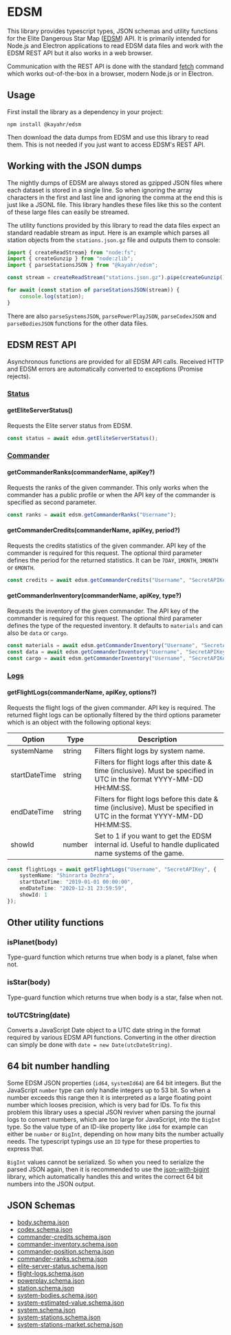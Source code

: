 EDSM
====

This library provides typescript types, JSON schemas and utility functions for the Elite Dangerous Star Map ([EDSM]) API. It is primarily intended for Node.js and Electron applications to read EDSM data files and work with the EDSM REST API but it also works in a web browser.

Communication with the REST API is done with the standard [fetch] command which works out-of-the-box in a browser, modern Node.js or in Electron.

Usage
-----

First install the library as a dependency in your project:

```
npm install @kayahr/edsm
```

Then download the data dumps from EDSM and use this library to read them. This is not needed if you just want to access EDSM's REST API.

Working with the JSON dumps
---------------------------

The nightly dumps of EDSM are always stored as gzipped JSON files where each dataset is stored in a single line. So when ignoring the array characters in the first and last line and ignoring the comma at the end this is just like a JSONL file. This library handles these files like this so the content of these large files can easily be streamed.

The utility functions provided by this library to read the data files expect an standard readable stream as input. Here is an example which parses all station objects from the `stations.json.gz` file and outputs them to console:

```typescript
import { createReadStream} from "node:fs";
import { createGunzip } from "node:zlib";
import { parseStationsJSON } from "@kayahr/edsm";

const stream = createReadStream("stations.json.gz").pipe(createGunzip());

for await (const station of parseStationsJSON(stream)) {
    console.log(station);
}

```

There are also `parseSystemsJSON`, `parsePowerPlayJSON`, `parseCodexJSON` and `parseBodiesJSON` functions for the other data files.

EDSM REST API
-------------

Asynchronous functions are provided for all EDSM API calls. Received HTTP and EDSM errors are automatically converted to exceptions (Promise rejects).

### **[Status](https://www.edsm.net/en/api-status-v1)**

#### **getEliteServerStatus()**

Requests the Elite server status from EDSM.

```typescript
const status = await edsm.getEliteServerStatus();
```

### **[Commander](https://www.edsm.net/en/api-commander-v1)**

#### **getCommanderRanks(commanderName, apiKey?)**

Requests the ranks of the given commander. This only works when the commander has a public profile or when the API key of the commander is specified as second parameter.

```typescript
const ranks = await edsm.getCommanderRanks("Username");
```

#### **getCommanderCredits(commanderName, apiKey, period?)**

Requests the credits statistics of the given commander. API key of the commander is required for this request. The optional third parameter defines the period for the returned statistics. It can be `7DAY`, `1MONTH`, `3MONTH` or `6MONTH`.

```typescript
const credits = await edsm.getCommanderCredits("Username", "SecretAPIKey");
```

#### **getCommanderInventory(commanderName, apiKey, type?)**

Requests the inventory of the given commander. The API key of the commander is required for this request. The optional third parameter defines the type of the requested inventory. It defaults to `materials` and can also be `data` or `cargo`.

```typescript
const materials = await edsm.getCommanderInventory("Username", "SecretAPIKey", "materials");
const data = await edsm.getCommanderInventory("Username", "SecretAPIKey", "data");
const cargo = await edsm.getCommanderInventory("Username", "SecretAPIKey", "cargo");
```

### **[Logs](https://www.edsm.net/en/api-logs-v1)**

#### **getFlightLogs(commanderName, apiKey, options?)**

Requests the flight logs of the given commander. API key is required. The returned flight logs can be optionally filtered by the third options parameter which is an object with the following optional keys:

Option        | Type   | Description
--------------|--------|-------------------------------------
systemName    | string | Filters flight logs by system name.
startDateTime | string | Filters for flight logs after this date & time (inclusive). Must be specified in UTC in the format  YYYY-MM-DD HH:MM:SS.
endDateTime   | string | Filters for flight logs before this date & time (inclusive). Must be specified in UTC in the format YYYY-MM-DD HH:MM:SS.
showId        | number | Set to 1 if you want to get the EDSM internal id. Useful to handle duplicated name systems of the game.

```typescript
const flightLogs = await getFlightLogs("Username", "SecretAPIKey", {
    systemName: "Shinrarta Dezhra",
    startDateTime: "2019-01-01 00:00:00",
    endDateTime: "2020-12-31 23:59:59",
    showId: 1
});
```

Other utility functions
-----------------------

### isPlanet(body)

Type-guard function which returns true when body is a planet, false when not.

### isStar(body)

Type-guard function which returns true when body is a star, false when not.

### toUTCString(date)

Converts a JavaScript Date object to a UTC date string in the format required by various EDSM API functions. Converting in the other direction can simply be done with `date = new Date(utcDateString)`.


64 bit number handling
----------------------

Some EDSM JSON properties (`id64`, `systemId64`) are 64 bit integers. But the JavaScript `number` type can only handle integers up to 53 bit. So when a number exceeds this range then it is interpreted as a large floating point number which looses precision, which is very bad for IDs. To fix this problem this library uses a special JSON reviver when parsing the journal logs to convert numbers, which are too large for JavaScript, into the `BigInt` type. So the value type of an ID-like property like `id64` for example can either be `number` or `BigInt`, depending on how many bits the number actually needs. The typescript typings use an `ID` type for these properties to express that.

`BigInt` values cannot be serialized. So when you need to serialize the parsed JSON again, then it is recommended to use the [json-with-bigint] library, which automatically handles this and writes the correct 64 bit numbers into the JSON output.


JSON Schemas
------------

* [body.schema.json](https://kayahr.github.io/edsm/schemas/body.schema.json)
* [codex.schema.json](https://kayahr.github.io/edsm/schemas/codex.schema.json)
* [commander-credits.schema.json](https://kayahr.github.io/edsm/schemas/commander-credits.schema.json)
* [commander-inventory.schema.json](https://kayahr.github.io/edsm/schemas/commander-inventory.schema.json)
* [commander-position.schema.json](https://kayahr.github.io/edsm/schemas/commander-position.schema.json)
* [commander-ranks.schema.json](https://kayahr.github.io/edsm/schemas/commander-ranks.schema.json)
* [elite-server-status.schema.json](https://kayahr.github.io/edsm/schemas/elite-server-status.schema.json)
* [flight-logs.schema.json](https://kayahr.github.io/edsm/schemas/flight-logs.schema.json)
* [powerplay.schema.json](https://kayahr.github.io/edsm/schemas/powerplay.schema.json)
* [station.schema.json](https://kayahr.github.io/edsm/schemas/station.schema.json)
* [system-bodies.schema.json](https://kayahr.github.io/edsm/schemas/system-bodies.schema.json)
* [system-estimated-value.schema.json](https://kayahr.github.io/edsm/schemas/system-estimated-value.schema.json)
* [system.schema.json](https://kayahr.github.io/edsm/schemas/system.schema.json)
* [system-stations.schema.json](https://kayahr.github.io/edsm/schemas/system-stations.schema.json)
* [system-stations-market.schema.json](https://kayahr.github.io/edsm/schemas/system-stations-market.schema.json)

[EDSM]: https://www.edsm.net/
[fetch]: https://developer.mozilla.org/en-US/docs/Web/API/Fetch_API
[json-with-bigint]: https://www.npmjs.com/package/json-with-bigint
